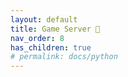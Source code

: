 ```yaml
---
layout: default
title: Game Server 👾
nav_order: 8
has_children: true
# permalink: docs/python
---
```


